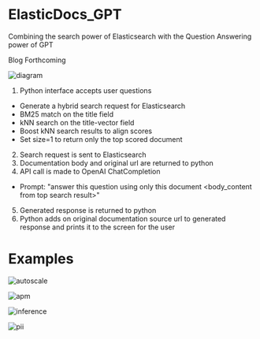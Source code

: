 # ElasticDocs_GPT
Combining the search power of Elasticsearch with the Question Answering power of GPT

Blog Forthcoming

![diagram](https://raw.githubusercontent.com/jeffvestal/ElasticDocs_GPT/main/images/ElasticChat%20GPT%20Diagram%20-%20No%20line%20text.jpeg)

1. Python interface accepts user questions
- Generate a hybrid search request for Elasticsearch
- BM25 match on the title field
- kNN search on the title-vector field
- Boost kNN search results to align scores
- Set size=1 to return only the top scored document
2. Search request is sent to Elasticsearch
3. Documentation body and original url are returned to python
4. API call is made to OpenAI ChatCompletion
- Prompt: "answer this question <question> using only this document <body_content from top search result>"
5. Generated response is returned to python
6. Python adds on original documentation source url to generated response and prints it to the screen for the user

# Examples
  ![autoscale](https://raw.githubusercontent.com/jeffvestal/ElasticDocs_GPT/main/images/elasticDocs%20GPT%20-%20elastic%20cloud%20autoscaling.png)
  
  ![apm](https://raw.githubusercontent.com/jeffvestal/ElasticDocs_GPT/main/images/elasticDocs%20GPT%20-%20elastic%20jvm%20apm.png)
  
  ![inference](https://github.com/jeffvestal/ElasticDocs_GPT/blob/main/images/elasticDocs%20GPT%20-%20inference%20processor.png)
  
  ![pii](https://raw.githubusercontent.com/jeffvestal/ElasticDocs_GPT/main/images/elasticDocs%20GPT%20-%20redact%20pii.png)
